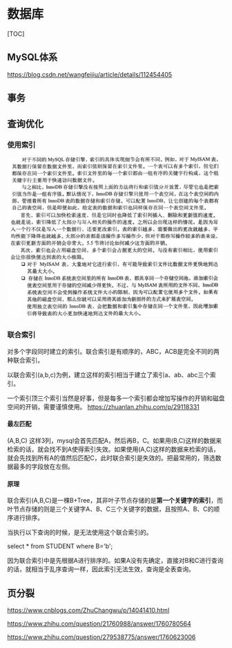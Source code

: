 # 数据库
[TOC]
## MySQL体系
https://blog.csdn.net/wangfeijiu/article/details/112454405
## 事务


## 查询优化
### 使用索引
![](.img/index.png)
![](.img/index_shortage.png)

### 联合索引
对多个字段同时建立的索引。联合索引是有顺序的，ABC，ACB是完全不同的两种联合索引。

以联合索引(a,b,c)为例，建立这样的索引相当于建立了索引a、ab、abc三个索引。

一个索引顶三个索引当然是好事，但是每多一个索引都会增加写操作的开销和磁盘空间的开销，需要谨慎使用。
https://zhuanlan.zhihu.com/p/29118331

#### 最左匹配
(A,B,C) 这样3列，mysql会首先匹配A，然后再B，C。如果用(B,C)这样的数据来检索的话，就会找不到A使得索引失效。如果使用(A,C)这样的数据来检索的话，就会先找到所有A的值然后匹配C，此时联合索引是失效的。把最常用的，筛选数据最多的字段放在左侧。

#### 原理
联合索引(A,B,C)是一棵B+Tree，其非叶子节点存储的是**第一个关键字的索引**，而叶节点存储的则是三个关键字A、B、C三个关键字的数据，且按照A、B、C的顺序进行排序。

当执行以下查询的时候，是无法使用这个联合索引的。

select * from STUDENT where B='b';

因为联合索引中是先根据A进行排序的。如果A没有先确定，直接对B和C进行查询的话，就相当于乱序查询一样，因此索引无法生效，查询是全表查询。

## 页分裂
https://www.cnblogs.com/ZhuChangwu/p/14041410.html


https://www.zhihu.com/question/21760988/answer/1760780564



https://www.zhihu.com/question/279538775/answer/1760623006